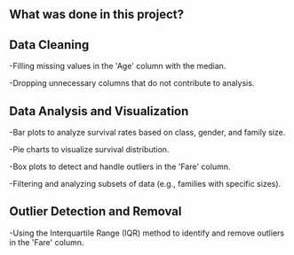 ## What was done in this project?

## Data Cleaning

-Filling missing values in the 'Age' column with the median.

-Dropping unnecessary columns that do not contribute to analysis.


## Data Analysis and Visualization

-Bar plots to analyze survival rates based on class, gender, and family size.

-Pie charts to visualize survival distribution.

-Box plots to detect and handle outliers in the 'Fare' column.

-Filtering and analyzing subsets of data (e.g., families with specific sizes).


## Outlier Detection and Removal

-Using the Interquartile Range (IQR) method to identify and remove outliers in the 'Fare' column.
